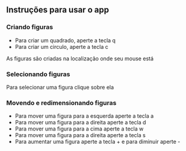 <h2>Instruções para usar o app</h2> 

<div>
    <h3>Criando figuras</h3>
    <ul>
        <li>Para criar um quadrado, aperte a tecla q</li>
        <li>Para criar um circulo, aperte a tecla c</li>
    </ul>
    As figuras são criadas na localização onde seu mouse está


</div>
<div>
    <h3>Selecionando figuras</h3>
    <p>Para selecionar uma figura clique sobre ela</p>
</div>
<div>
    <h3>Movendo e redimensionando figuras</h3>
    <ul>
        <li>Para mover uma figura para a esquerda aperte a tecla a</li>
        <li>Para mover uma figura para a direita aperte a tecla d</li>
        <li>Para mover uma figura para a cima aperte a tecla w</li>
        <li>Para mover uma figura para a direita aperte a tecla s</li>
        <li>Para aumentar uma figura aperte a tecla + e para diminuir aperte -</li>
    </ul>
</div>